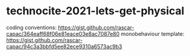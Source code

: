 # technocite-2021-lets-get-physical

coding conventions: <https://gist.github.com/rascar-capac/364eaff68f06e81eace03e8ac7087e80>
monobehaviour template: <https://gist.github.com/rascar-capac/94c3a3bbfd5ee82ece9310a6573ac9b3>
